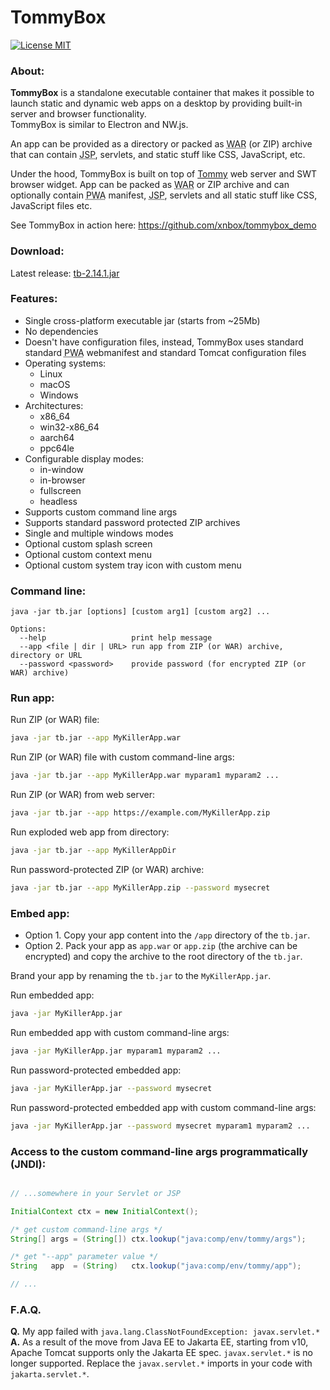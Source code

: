 # TommyBox
[![License MIT](https://img.shields.io/badge/license-MIT-blue?style=flat-square)](https://github.com/xnbox/tommybox/blob/master/LICENSE)

<h3>About:</h3>
<p><strong>TommyBox</strong> is a standalone executable container that makes it possible to launch static and dynamic web apps on a desktop by providing built-in server and browser functionality.
<br>
TommyBox is similar to Electron and NW.js.</p>

<p>
An app can be provided as a directory or packed as <abbr title="Web application ARchive">WAR</abbr> (or ZIP) archive that can contain <abbr title="Java Server Pages">JSP</abbr>, servlets, and static stuff like CSS, JavaScript, etc.
</p>

<p>
Under the hood, TommyBox is built on top of <a href="https://github.com/xnbox/tommy">Tommy</a> web server and SWT browser widget.
App can be packed as <abbr title="Web application ARchive">WAR</abbr> or ZIP archive and can optionally contain <abbr title="Progressive Web Apps">PWA</abbr> manifest</li>, <abbr title="Java Server Pages">JSP</abbr>, servlets and all static stuff like CSS, JavaScript files etc.
</p>

<p>
See TommyBox in action here: <a href="https://github.com/xnbox/tommybox_demo">https://github.com/xnbox/tommybox_demo</a>
</p>

<h3>Download:</h3>
Latest release: <a href="https://github.com/xnbox/tommybox/releases/download/2.14.1/tb-2.14.1.jar">tb-2.14.1.jar</a>


<h3>Features:</h3>
<ul>
    <li>Single cross-platform executable jar (starts from ~25Mb)</li>
    <li>No dependencies</li>
    <li>Doesn't have configuration files, instead, TommyBox uses standard standard <abbr title="Progressive Web Apps">PWA</abbr> webmanifest and standard Tomcat configuration files</li>
    <li>
        Operating systems:
        <ul>
            <li>Linux</li>
            <li>macOS</li>
            <li>Windows</li>
        </ul>
    </li>
    <li>
        Architectures:
        <ul>
            <li>x86_64</li>
            <li>win32-x86_64</li>
            <li>aarch64</li>
            <li>ppc64le</li>
        </ul>
    </li>
    <li>
        Configurable display modes:
        <ul>
            <li>in-window</li>
            <li>in-browser</li>
            <li>fullscreen</li>
            <li>headless</li>
        </ul>
    </li>
    <li>Supports custom command line args</li>
    <li>Supports standard password protected ZIP archives</li>
    <li>Single and multiple windows modes</li>
    <li>Optional custom splash screen</li>
    <li>Optional custom context menu</li>
    <li>Optional custom system tray icon with custom menu</li>
</ul>


<h3>Command line:</h3>


```text
java -jar tb.jar [options] [custom arg1] [custom arg2] ...

Options:
  --help                   print help message
  --app <file | dir | URL> run app from ZIP (or WAR) archive, directory or URL
  --password <password>    provide password (for encrypted ZIP (or WAR) archive)

```


<h3>Run app:</h3>


Run ZIP (or WAR) file:
```bash
java -jar tb.jar --app MyKillerApp.war
```


Run ZIP (or WAR) file with custom command-line args:
```bash
java -jar tb.jar --app MyKillerApp.war myparam1 myparam2 ...
```


Run ZIP (or WAR) from web server:
```bash
java -jar tb.jar --app https://example.com/MyKillerApp.zip
```


Run exploded web app from directory:
```bash
java -jar tb.jar --app MyKillerAppDir
```


Run password-protected ZIP (or WAR) archive:
```bash
java -jar tb.jar --app MyKillerApp.zip --password mysecret
```


<h3>Embed app:</h3>
<ul>
    <li>Option 1. Copy your app content into the <code>/app</code> directory of the <code>tb.jar</code>.
    </li>
    <li>Option 2. Pack your app as <code>app.war</code> or <code>app.zip</code> (the archive can be encrypted) and copy the archive to the root directory of the <code>tb.jar</code>.
    </li>
</ul>

Brand your app by renaming the <code>tb.jar</code> to the <code>MyKillerApp.jar</code>.


Run embedded app:
```bash
java -jar MyKillerApp.jar
```


Run embedded app with custom command-line args:
```bash
java -jar MyKillerApp.jar myparam1 myparam2 ...
```


Run password-protected embedded app:
```bash
java -jar MyKillerApp.jar --password mysecret
```


Run password-protected embedded app with custom command-line args:
```bash
java -jar MyKillerApp.jar --password mysecret myparam1 myparam2 ...
```


<h3>Access to the custom command-line args programmatically (JNDI):</h3>


```java

// ...somewhere in your Servlet or JSP

InitialContext ctx = new InitialContext();

/* get custom command-line args */
String[] args = (String[]) ctx.lookup("java:comp/env/tommy/args");

/* get "--app" parameter value */
String   app  = (String)   ctx.lookup("java:comp/env/tommy/app");

// ...

```


<h3>F.A.Q.</h3>

<strong>Q.</strong> My app failed with <code>java.lang.ClassNotFoundException: javax.servlet.\*</code>
<br>
<strong>A.</strong> As a result of the move from Java EE to Jakarta EE, starting from v10, Apache Tomcat supports only the Jakarta EE spec. <code>javax.servlet.\*</code> is no longer supported.
Replace the <code>javax.servlet.\*</code> imports in your code with <code>jakarta.servlet.\*</code>.

